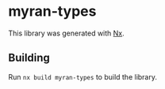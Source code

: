 # myran-types

This library was generated with [Nx](https://nx.dev).

## Building

Run `nx build myran-types` to build the library.
